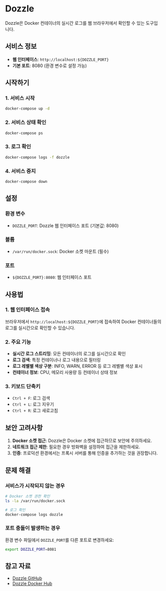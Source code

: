 # Dozzle

Dozzle은 Docker 컨테이너의 실시간 로그를 웹 브라우저에서 확인할 수 있는 도구입니다.

## 서비스 정보

- **웹 인터페이스**: `http://localhost:${DOZZLE_PORT}`
- **기본 포트**: 8080 (환경 변수로 설정 가능)

## 시작하기

### 1. 서비스 시작
```bash
docker-compose up -d
```

### 2. 서비스 상태 확인
```bash
docker-compose ps
```

### 3. 로그 확인
```bash
docker-compose logs -f dozzle
```

### 4. 서비스 중지
```bash
docker-compose down
```

## 설정

### 환경 변수

- `DOZZLE_PORT`: Dozzle 웹 인터페이스 포트 (기본값: 8080)

### 볼륨

- `/var/run/docker.sock`: Docker 소켓 마운트 (필수)

### 포트

- `${DOZZLE_PORT}:8080`: 웹 인터페이스 포트

## 사용법

### 1. 웹 인터페이스 접속
브라우저에서 `http://localhost:${DOZZLE_PORT}`에 접속하여 Docker 컨테이너들의 로그를 실시간으로 확인할 수 있습니다.

### 2. 주요 기능

- **실시간 로그 스트리밍**: 모든 컨테이너의 로그를 실시간으로 확인
- **로그 검색**: 특정 컨테이너나 로그 내용으로 필터링
- **로그 레벨별 색상 구분**: INFO, WARN, ERROR 등 로그 레벨별 색상 표시
- **컨테이너 정보**: CPU, 메모리 사용량 등 컨테이너 상태 정보

### 3. 키보드 단축키

- `Ctrl + F`: 로그 검색
- `Ctrl + L`: 로그 지우기
- `Ctrl + R`: 로그 새로고침

## 보안 고려사항

1. **Docker 소켓 접근**: Dozzle은 Docker 소켓에 접근하므로 보안에 주의하세요.
2. **네트워크 접근 제한**: 필요한 경우 방화벽을 설정하여 접근을 제한하세요.
3. **인증**: 프로덕션 환경에서는 프록시 서버를 통해 인증을 추가하는 것을 권장합니다.

## 문제 해결

### 서비스가 시작되지 않는 경우
```bash
# Docker 소켓 권한 확인
ls -la /var/run/docker.sock

# 로그 확인
docker-compose logs dozzle
```

### 포트 충돌이 발생하는 경우
환경 변수 파일에서 `DOZZLE_PORT`를 다른 포트로 변경하세요:
```bash
export DOZZLE_PORT=8081
```

## 참고 자료

- [Dozzle GitHub](https://github.com/amir20/dozzle)
- [Dozzle Docker Hub](https://hub.docker.com/r/amir20/dozzle)
